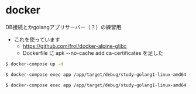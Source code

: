 # docker

DB接続とかgolangアプリサーバー（？）の練習用

 * これを使っています
   * https://github.com/frol/docker-alpine-glibc
   * Dockerfile に apk --no-cache add ca-certificates を足した


```sh
$ docker-compose up -d

$ docker-compose exec app /app/target/debug/study-golang1-linux-amd64 -echo-port 9595

$ docker-compose exec app /app/target/debug/study-golang1-linux-amd64 -url-list /app/image_counter/testdata/data1.json
```
